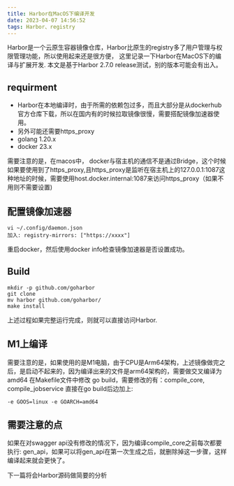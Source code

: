 ```yaml
---
title: Harbor在MacOS下编译开发
date: 2023-04-07 14:56:52
tags: Harbor、registry
---
```

Harbor是一个云原生容器镜像仓库，Harbor比原生的registry多了用户管理与权限管理功能，所以使用起来还是很方便， 这里记录一下Harbor在MacOS下的编译与扩展开发. 本文是基于Harbor 2.7.0 release测试，别的版本可能会有出入。
## requirment
- Harbor在本地编译时，由于所需的依赖包过多，而且大部分是从dockerhub官方仓库下载，所以在国内有的时候拉取镜像很慢，需要搭配镜像加速器使用。
- 另外可能还需要https_proxy
- golang 1.20.x
- docker 23.x


需要注意的是，在macos中， docker与宿主机的通信不是通过Bridge，这个时候如果要使用到了https_proxy,且https_proxy是监听在宿主机上的127.0.0.1:1087这种地址的时候，需要使用host.docker.internal:1087来访问https_proxy（如果不用则不需要设置)

## 配置镜像加速器
```
vi ~/.config/daemon.json
加入: registry-mirrors: ["https://xxxx"]
```
重启docker，然后使用docker info检查镜像加速器是否设置成功。

## Build
```
mkdir -p github.com/goharbor
git clone 
mv harbor github.com/goharbor/
make install
```
上述过程如果完整运行完成，则就可以直接访问Harbor.

## M1上编译
需要注意的是，如果使用的是M1电脑，由于CPU是Arm64架构，上述镜像做完之后，是启动不起来的，因为编译出来的文件是arm64架构的，需要做交叉编译为amd64
在Makefile文件中修改 go build，需要修改的有：compile_core, compile_jobservice
直接在go build后边加上:
```
-e GOOS=linux -e GOARCH=amd64
```

## 需要注意的点
如果在对swagger api没有修改的情况下，因为编译compile_core之前每次都要执行: gen_api，如果可以将gen_api在第一次生成之后，就删除掉这一步骤，这样编译起来就会更快了。

下一篇将会Harbor源码做简要的分析